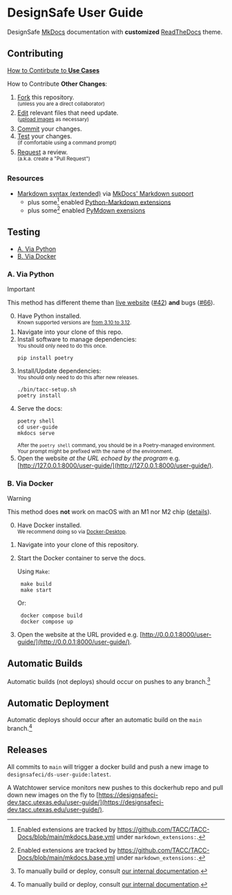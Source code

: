 # DesignSafe User Guide

DesignSafe [MkDocs](https://mkdocs.readthedocs.io/) documentation with **customized** [ReadTheDocs](https://www.mkdocs.org/user-guide/choosing-your-theme/#readthedocs) theme.

## Contributing

[How to Contirbute to **Use Cases**](https://github.com/DesignSafe-CI/DS-User-Guide/blob/main/user-guide/docs/usecases/README.md)

How to Contribute **Other Changes**:

1. [Fork](https://docs.github.com/en/pull-requests/collaborating-with-pull-requests/working-with-forks/fork-a-repo) this repository.\
    <sup>(unless you are a direct collaborator)</sup>
2. [Edit](https://docs.github.com/en/repositories/working-with-files/managing-files/editing-files) relevant files that need update.\
    <sup>([upload images](https://docs.github.com/en/repositories/working-with-files/managing-files/adding-a-file-to-a-repository) as necessary)</sup>
4. [Commit](https://docs.github.com/en/pull-requests/committing-changes-to-your-project/creating-and-editing-commits/about-commits) your changes.
5. [Test](#testing) your changes.\
    <sup>(if comfortable using a command prompt)</sup>
6. [Request](https://docs.github.com/en/pull-requests/collaborating-with-pull-requests/proposing-changes-to-your-work-with-pull-requests/creating-a-pull-request) a review.\
    <sup>(a.k.a. create a "Pull Request")</sup>
   
### Resources

* [Markdown syntax (extended)](https://www.markdownguide.org/extended-syntax/) via [MkDocs' Markdown support](https://www.mkdocs.org/user-guide/writing-your-docs/#writing-with-markdown)
    - plus some[^1] enabled [Python-Markdown extensions](https://python-markdown.github.io/extensions/)
    - plus some[^1] enabled [PyMdown exensions](https://facelessuser.github.io/pymdown-extensions/#extensions)

[^1]: Enabled extensions are tracked by https://github.com/TACC/TACC-Docs/blob/main/mkdocs.base.yml under `markdown_extensions:`.

## Testing

- [A. Via Python](#a-via-python)
- [B. Via Docker](#b-via-docker)

### A. Via Python

> [!IMPORTANT]
> This method has different theme than [live website](https://designsafe-ci.org/user-guide/) ([#42](https://github.com/DesignSafe-CI/DS-User-Guide/issues/42)) **and** bugs ([#66](https://github.com/DesignSafe-CI/DS-User-Guide/issues/66)).

0. Have Python installed.\
    <sup>Known supported versions are [from 3.10 to 3.12](https://github.com/DesignSafe-CI/DS-User-Guide/blob/tacc/tacc-docs/pyproject.toml#L9).</sup>
1. Navigate into your clone of this repo.
2. Install software to manage dependencies:\
    <sup>You should only need to do this once.</sup>
    ```shell
    pip install poetry

    ```
3. Install/Update dependencies:\
    <sup>You should only need to do this after new releases.</sup>
    ```shell
    ./bin/tacc-setup.sh
    poetry install

    ```
4. Serve the docs:
    ```shell
    poetry shell
    cd user-guide
    mkdocs serve

    ```
    <sup>After the `poetry shell` command, you should be in a Poetry-managed environment. Your prompt might be prefixed with the name of the environment.</sup>
5. Open the website _at the URL echoed by the program_ e.g.
    [http://127.0.0.1:8000/user-guide/](http://127.0.0.1:8000/user-guide/).

### B. Via Docker

> [!WARNING]
> This method does **not** work on macOS with an M1 nor M2 chip ([details](https://github.com/DesignSafe-CI/DS-User-Guide/issues/51)).

0. Have Docker installed.\
    <sup>We recommend doing so via [Docker-Desktop](https://www.docker.com/products/docker-desktop).</sup>
1. Navigate into your clone of this repository.
2. Start the Docker container to serve the docs. 

   Using `Make`:
   ```shell
    make build
    make start

    ```
   Or:
   ```shell
    docker compose build
    docker compose up

    ```
4. Open the website at the URL provided e.g.
    [http://0.0.0.1:8000/user-guide/](http://0.0.0.1:8000/user-guide/).


[^2]: To manually build or deploy, consult [our internal documentation](https://tacc-main.atlassian.net/wiki/x/aBhv).

## Automatic Builds

Automatic builds (not deploys) should occur on pushes to any branch.[^2]

## Automatic Deployment

Automatic deploys should occur after an automatic build on the `main` branch.[^2]

## Releases

All commits to `main` will trigger a docker build and push a new image to `designsafeci/ds-user-guide:latest`.

A Watchtower service monitors new pushes to this dockerhub repo and pull down new images on the fly to [https://designsafeci-dev.tacc.utexas.edu/user-guide/](https://designsafeci-dev.tacc.utexas.edu/user-guide/).
